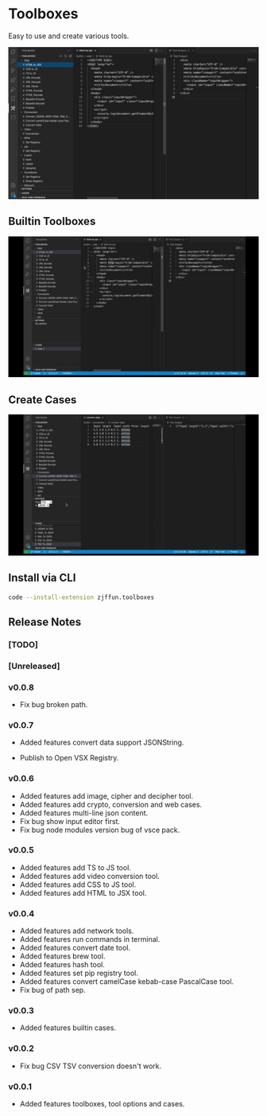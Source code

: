 # Toolboxes

Easy to use and create various tools.

![tools](images/tools.webp)

## Builtin Toolboxes

![builtin toolboxes](images/builtin-toolboxes.webp)

## Create Cases

![create cases](images/create-cases.webp)

## Install via CLI

```bash
code --install-extension zjffun.toolboxes
```

## Release Notes

### [TODO]

### [Unreleased]

### v0.0.8

- Fix bug broken path.

### v0.0.7

- Added features convert data support JSONString.

- Publish to Open VSX Registry.

### v0.0.6

- Added features add image, cipher and decipher tool.
- Added features add crypto, conversion and web cases.
- Added features multi-line json content.
- Fix bug show input editor first.
- Fix bug node modules version bug of vsce pack.

### v0.0.5

- Added features add TS to JS tool.
- Added features add video conversion tool.
- Added features add CSS to JS tool.
- Added features add HTML to JSX tool.

### v0.0.4

- Added features add network tools.
- Added features run commands in terminal.
- Added features convert date tool.
- Added features brew tool.
- Added features hash tool.
- Added features set pip registry tool.
- Added features convert camelCase kebab-case PascalCase tool.
- Fix bug of path sep.

### v0.0.3

- Added features builtin cases.

### v0.0.2

- Fix bug CSV TSV conversion doesn't work.

### v0.0.1

- Added features toolboxes, tool options and cases.
